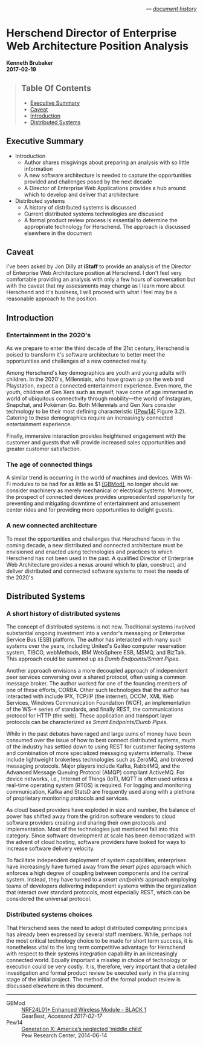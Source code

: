 <!-- markdownlint-disable first-line-h1  -->
<!--
 cSpell:ignore herschend herschend's xers snapchat pokéman united's
 cSpell:ignore tibco corba dcom msmq brokerless amqp mqtt rtos
-->

<p align="right">
<i>— <a href="https://github.com/clavecoder/clavecoder.github.io/commits/master/herschend/index.md" target="_blank">document history</a></i>
</p>

# Herschend Director of Enterprise Web Architecture Position Analysis


**Kenneth Brubaker<br>
2017-02-19**

<!-- markdownlint-disable ul-style -->

> ## Table Of Contents
> - [Executive Summary](#executive-summary)
> - [Caveat](#caveat)
> - [Introduction](#introduction)
> - [Distributed Systems](#distributed-systems)

<!-- markdownlint-enable ul-style -->

## Executive Summary

- Introduction
  - Author shares misgivings about preparing an analysis with so little
    information
  - A new software architecture is needed to capture the opportunities
    provided and challenges posed by the next decade
  - A Director of Enterprise Web Applications provides a hub around
    which to develop and deliver that architecture
- Distributed systems
  - A history of distributed systems is discussed
  - Current distributed systems technologies are discussed
  - A formal product review process is essential to determine the
    appropriate technology for Herschend. The approach is discussed
    elsewhere in the document

## Caveat

I've been asked by Jon Dilly at **iStaff** to provide an analysis of the
Director of Enterprise Web Architecture position at Herschend. I don't
feel very comfortable providing an analysis with only a few hours of
conversation but with the caveat that my assessments may change as I
learn more about Herschend and it's business, I will proceed with what I
feel may be a reasonable approach to the position.

## Introduction

### Entertainment in the 2020's

As we prepare to enter the third decade of the 21st century, Herschend
is poised to transform it's software architecture to better meet the
opportunities and challenges of a new connected reality.

Among Herschend's key demographics are youth and young adults with
children. In the 2020's, Millennials, who have grown up on the web
and Playstation, expect a connected entertainment experience. Even more,
the youth, children of Gen Xers such as myself, have come of age
immersed in world of ubiquitous connectivity through mobility—the world
of Instagram, Snapchat, and Pokéman Go. Both Millennials and Gen Xers
consider technology to be their most defining characteristic
([\[Pew14\]][Pew14] Figure 3.2). Catering to these demographics
require an increasingly connected entertainment experience.

Finally, immersive interaction provides heightened engagement with the
customer and guests that will provide increased sales opportunities and
greater customer satisfaction.

### The age of connected things

A similar trend is occurring in the world of machines and devices. With
Wi-Fi modules to be had for as little as $1 [\[GBMod\]][GBMod], no
longer should we consider machinery as merely mechanical or electrical
systems. Moreover, the prospect of connected devices provides
unprecedented opportunity for preventing and mitigating downtime of
entertainment and amusement center rides and for providing more
opportunities to delight guests.

### A new connected architecture

To meet the opportunities and challenges that Herschend faces in the
coming decade, a new distributed and connected architecture must be
envisioned and enacted using technologies and practices to which Herschend
has not been used in the past. A qualified Director of Enterprise Web
Architecture provides a nexus around which to plan, construct, and
deliver distributed and connected software systems to meet the needs of
the 2020's

## Distributed Systems

### A short history of distributed systems

The concept of distributed systems is not new. Traditional systems
involved substantial ongoing investment into a vendor's messaging or
Enterprise Service Bus (ESB) platform. The author has interacted
with many such systems over the years, including United's Galileo computer
reservation system, TIBCO, webMethods, IBM WebSphere ESB, MSMQ, and BizTalk.
This approach could be summed up as *Dumb Endpoints/Smart Pipes*.

Another approach envisions a more decoupled approach of independent peer
services conversing over a shared protocol, often using a common message
broker. The author worked for one of the founding members of one of
these efforts, CORBA. Other such technologies that the author has
interacted with include IPX, TCP/IP (the internet), DCOM, XML Web Services,
Windows Communication Foundation (WCF), an implementation of the WS-*
series of standards, and finally REST, the communications protocol for
HTTP (the web). These application and transport layer protocols can be
characterized as *Smart Endpoints/Dumb Pipes*.

While in the past debates have raged and large sums of money have been
consumed over the issue of how to best connect distributed systems, much
of the industry has settled down to using REST for customer facing
systems and combination of more specialized messaging systems
internally. These include lightweight brokerless technologies such as
ZeroMQ, and brokered messaging protocols. Major players include Kafka,
RabbitMQ, and the Advanced Message Queuing Protocol (AMQP) compliant
ActiveMQ. For device networks, i.e., Internet of Things (IoT), MQTT
is often used unless a real-time operating system (RTOS) is required. For
logging and monitoring communication, Kafka and StatsD are frequently
used along with a plethora of proprietary monitoring protocols and
services.

As cloud based providers have exploded in size and number, the balance
of power has shifted away from the gridiron software vendors to cloud
software providers creating and sharing their own protocols and
implementation. Most of the technologies just mentioned fall into this
category. Since software development at scale has been democratized with
the advent of cloud hosting, software providers have looked for ways to
increase software delivery velocity.

To facilitate independent deployment of system capabilities,
enterprises have increasingly have turned away from the *smart pipes*
approach which enforces a high degree of coupling between components
and the central system. Instead, they have turned to a *smart endpoints*
approach employing teams of developers delivering independent systems
within the organization that interact over standard protocols, most
especially REST, which can be considered the universal protocol.

### Distributed systems choices

That Herschend sees the need to adopt distributed computing principals
has already been expressed by several staff members. While, perhaps not
the most critical technology choice to be made for short term success,
it is nonetheless vital to the long term competitive advantage for
Herschend with respect to their systems integration capability in an
increasingly connected world. Equally important a misstep in choice of
technology or execution could be very costly. It is, therefore, very
important that a detailed investigation and formal product review be
executed early in the planning stage of the initial project. The method
of the formal product review is discussed elsewhere in this document.

---

<dl>
  <dt>GBMod</dt>
  <dd>
    <a href="http://www.gearbest.com/transmitters-receivers-module/pp_218375.html?currency=USD&vip=760186&gclid=CjwKEAiAoaXFBRCNhautiPvnqzoSJABzHd6hYmyPQi13nlt5vRc7fABB9Pm2dAl1qRAbDFvsmDx2UxoCh7Dw_wcB">
      NRF24L01+ Enhanced Wireless Module  -  BLACK 1</a><br/>
    GearBest, <i>Accessed 2017-02-17</i>
  </dd>
  <dt>Pew14</dt>
  <dd>
    <a href="http://www.pewresearch.org/fact-tank/2014/06/05/generation-x-americas-neglected-middle-child/">
      Generation X: America’s neglected ‘middle child’</a><br/>
    Pew Research Center, 2014-06-14
  </dd>
</dl>

[GBMod]: http://www.gearbest.com/transmitters-receivers-module/pp_218375.html?currency=USD&vip=760186&gclid=CjwKEAiAoaXFBRCNhautiPvnqzoSJABzHd6hYmyPQi13nlt5vRc7fABB9Pm2dAl1qRAbDFvsmDx2UxoCh7Dw_wcB
[Pew14]: http://www.pewresearch.org/fact-tank/2014/06/05/generation-x-americas-neglected-middle-child/